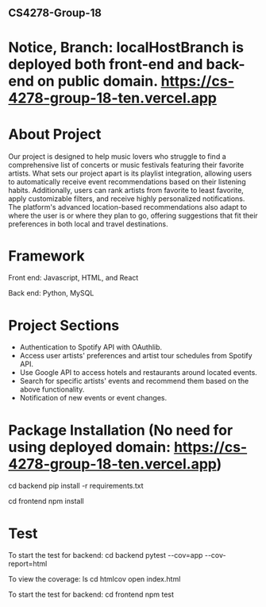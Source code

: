 ## CS4278-Group-18
# Notice, Branch: localHostBranch is deployed both front-end and back-end on public domain. https://cs-4278-group-18-ten.vercel.app
# About Project	
Our project is designed to help music lovers who struggle to find a comprehensive list of concerts or music festivals featuring their favorite artists. What sets our project apart is its playlist integration, allowing users to automatically receive event recommendations based on their listening habits. Additionally, users can rank artists from favorite to least favorite, apply customizable filters, and receive highly personalized notifications. The platform's advanced location-based recommendations also adapt to where the user is or where they plan to go, offering suggestions that fit their preferences in both local and travel destinations.

# Framework
Front end: Javascript, HTML, and React

Back end: Python, MySQL

# Project Sections
- Authentication to Spotify API with OAuthlib. 
- Access user artists' preferences and artist tour schedules from Spotify API.
- Use Google API to access hotels and restaurants around located events.
- Search for specific artists' events and recommend them based on the above functionality.
- Notification of new events or event changes.

# Package Installation (No need for using deployed domain: https://cs-4278-group-18-ten.vercel.app)
cd backend
pip install -r requirements.txt

cd frontend
npm install

# Test
To start the test for backend: 
cd backend
pytest --cov=app --cov-report=html

To view the coverage:
ls
cd htmlcov
open index.html

To start the test for backend: 
cd frontend
npm test
